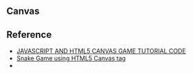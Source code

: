 ## Canvas



## Reference

- [JAVASCRIPT AND HTML5 CANVAS GAME TUTORIAL CODE](https://www.codemahal.com/javascript-and-html5-canvas-game-tutorial-code/)
- [Snake Game using HTML5 Canvas tag](https://thoughtbot.com/blog/html5-canvas-snake-game)
- 